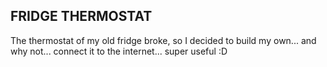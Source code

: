 ## FRIDGE THERMOSTAT
The thermostat of my old fridge broke, so I decided to build my own... and why not... connect it to the internet... super useful :D

